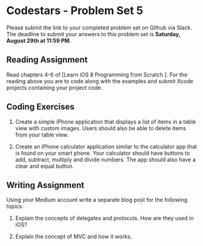 # Codestars - Problem Set 5

Please submit the link to your completed problem set on Github via Slack. The deadline to submit your answers to this problem set is **Saturday, August 29th at 11:59 PM**.

## Reading Assignment
Read chapters 4-6 of [Learn iOS 8 Programming from Scratch ]. For the reading above you are to code along with the examples and submit Xcode projects containing your project code.

## Coding Exercises
1) Create a simple iPhone application that displays a list of items in a table view with custom images. Users should also be able to delete items from your table view.

2) Create an iPhone calculator application similar to the calculator app that is found on your smart phone. Your calculator should have buttons to add, subtract, multiply and divide numbers. The app should also have a clear and equal button.

## Writing Assignment
Using your Medium account write a separate blog post for the following topics:

1) Explain the concepts of delegates and protocols. How are they used in iOS?

2) Explain the concept of MVC and how it works.
